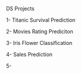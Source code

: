DS Projects

1- Titanic Survival Prediction

2- Movies Rating Prediciton

3- Iris Flower Classification

4- Sales Prediction

5-
